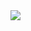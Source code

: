 <img src="https://capsule-render.vercel.app/api?type=waving&color=auto&height=200&section=header&text=Hso Github!.!&fontSize=90"/>

